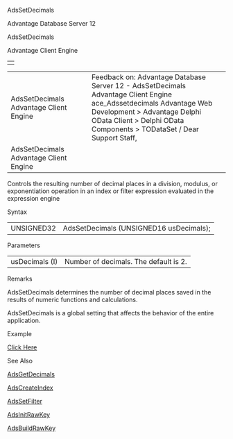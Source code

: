 AdsSetDecimals




Advantage Database Server 12  

AdsSetDecimals

Advantage Client Engine

|  |
| --- |
|  |

|  |  |  |  |  |
| --- | --- | --- | --- | --- |
| AdsSetDecimals  Advantage Client Engine |  |  | Feedback on: Advantage Database Server 12 - AdsSetDecimals Advantage Client Engine ace\_Adssetdecimals Advantage Web Development > Advantage Delphi OData Client > Delphi OData Components > TODataSet / Dear Support Staff, |  |
| AdsSetDecimals  Advantage Client Engine |  |  |  |  |

Controls the resulting number of decimal places in a division, modulus, or exponentiation operation in an index or filter expression evaluated in the expression engine

Syntax

|  |  |
| --- | --- |
| UNSIGNED32 | AdsSetDecimals (UNSIGNED16 usDecimals); |

Parameters

|  |  |
| --- | --- |
| usDecimals (I) | Number of decimals. The default is 2. |

Remarks

AdsSetDecimals determines the number of decimal places saved in the results of numeric functions and calculations.

AdsSetDecimals is a global setting that affects the behavior of the entire application.

Example

[Click Here](ace_examples.htm#adssetdecimalsexample)

See Also

[AdsGetDecimals](ace_adsgetdecimals.htm)

[AdsCreateIndex](ace_adscreateindex.htm)

[AdsSetFilter](ace_adssetfilter.htm)

[AdsInitRawKey](ace_adsinitrawkey.htm)

[AdsBuildRawKey](ace_adsbuildrawkey.htm)